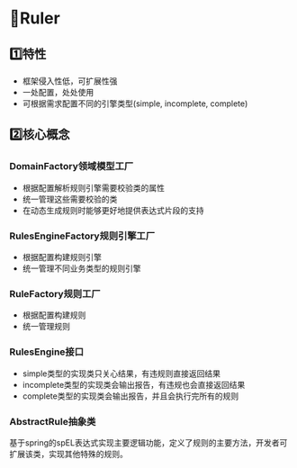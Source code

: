 # 📏Ruler

## 1️⃣特性

- 框架侵入性低，可扩展性强
- 一处配置，处处使用
- 可根据需求配置不同的引擎类型(simple, incomplete, complete)

## 2️⃣核心概念

### DomainFactory领域模型工厂

- 根据配置解析规则引擎需要校验类的属性
- 统一管理这些需要校验的类
- 在动态生成规则时能够更好地提供表达式片段的支持

### RulesEngineFactory规则引擎工厂

- 根据配置构建规则引擎
- 统一管理不同业务类型的规则引擎

### RuleFactory规则工厂

- 根据配置构建规则
- 统一管理规则

### RulesEngine接口

- simple类型的实现类只关心结果，有违规则直接返回结果
- incomplete类型的实现类会输出报告，有违规也会直接返回结果
- complete类型的实现类会输出报告，并且会执行完所有的规则

### AbstractRule抽象类

基于spring的spEL表达式实现主要逻辑功能，定义了规则的主要方法，开发者可扩展该类，实现其他特殊的规则。
